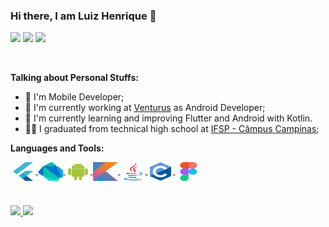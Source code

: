 ### Hi there, I am Luiz Henrique 👋

<div> 
  <a href="https://github.com/LuizHFJesus"><img src="https://img.shields.io/badge/GitHub-100000?style=for-the-badge&logo=github&logoColor=white"></a>
  <a href="https://www.linkedin.com/in/luizhfjesus"><img src="https://img.shields.io/badge/-LinkedIn-%230077B5?style=for-the-badge&logo=linkedin&logoColor=white"></a> 
  <a href="mailto:luizhfjesus@gmail.com"><img src="https://img.shields.io/badge/Gmail-D14836?style=for-the-badge&logo=gmail&logoColor=white"></a>
  <!--  <a href="https://stackoverflow.com/users/14287984/luiz-henrique-firmino-de-jesus?tab=profile"><img src="https://img.shields.io/badge/Stack_Overflow-FE7A16?style=for-the-badge&logo=stack-overflow&logoColor=white"></a> -->
</div>
  
&nbsp;

**Talking about Personal Stuffs:**

- 📱 I'm Mobile Developer;
- 💼 I'm currently working at [Venturus](https://www.venturus.org.br/) as Android Developer;
- 🌱 I'm currently learning and improving Flutter and Android with Kotlin.
- 👨‍🎓 I graduated from technical high school at [IFSP - Câmpus Campinas](https://portal.cmp.ifsp.edu.br/); 
 
 **Languages and Tools:** 
 
<div>
  <a href="https://flutter.dev/">
    <img align="center" height="30" width="40" href ="" src="https://raw.githubusercontent.com/devicons/devicon/master/icons/flutter/flutter-original.svg" alt="Flutter">
  </a>
  <a href="https://dart.dev/">
    <img align="center" height="30" width="40" src="https://raw.githubusercontent.com/devicons/devicon/master/icons/dart/dart-original.svg" alt="Dart">
  </a>
  <a href="https://developer.android.com/?hl=pt-br">
    <img align="center" height="30" width="40" src="https://raw.githubusercontent.com/devicons/devicon/master/icons/android/android-original.svg" alt="Android">
  </a>
  <a href="https://kotlinlang.org/">
    <img align="center" height="30" width="40" src="https://raw.githubusercontent.com/devicons/devicon/master/icons/kotlin/kotlin-original.svg" alt="Kotlin">
  </a>
  <a href="#">
    <img align="center" height="30" width="40" src="https://raw.githubusercontent.com/devicons/devicon/master/icons/java/java-original.svg" alt="Java">
    <img align="center" height="30" width="40" src="https://raw.githubusercontent.com/devicons/devicon/master/icons/c/c-original.svg" alt="C">
  </a>
  <a href="https://www.figma.com/">
    <img align="center" height="30" width="40" src="https://raw.githubusercontent.com/devicons/devicon/master/icons/figma/figma-original.svg" alt="Figma">
  </a>  
</div>

#

<div>
  <a href="#">
  <img height="180em" src="https://github-readme-stats.vercel.app/api?username=LuizHFJesus&show_icons=true&theme=tokyonight&include_all_commits=true&count_private=true"/>
  <img height="180em" src="https://github-readme-stats.vercel.app/api/top-langs/?username=LuizHFJesus&layout=compact&langs_count=7&theme=tokyonight"/>
</div>
  
  <!-- ![Snake animation](https://github.com/LuizHFJesus/LuizHFJesus/blob/output/github-contribution-grid-snake.svg) -->
 
</div>

